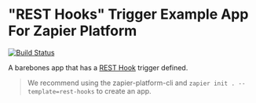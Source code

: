 # "REST Hooks" Trigger Example App For Zapier Platform

[![Build Status](https://travis-ci.org/zapier/zapier-platform-example-app-rest-hooks.svg?branch=master)](https://travis-ci.org/zapier/zapier-platform-example-app-rest-hooks)

A barebones app that has a [REST Hook](https://resthooks.org) trigger defined.

> We recommend using the zapier-platform-cli and `zapier init . --template=rest-hooks` to create an app.

